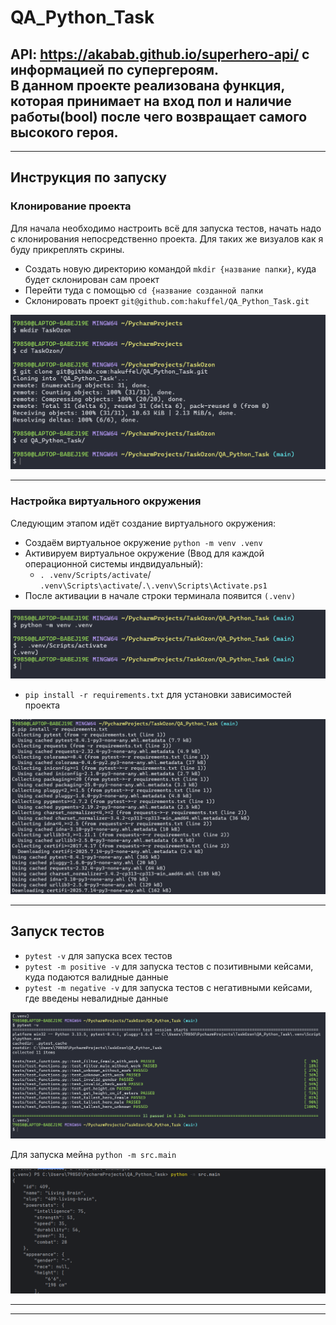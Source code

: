 # QA_Python_Task

API: https://akabab.github.io/superhero-api/ с информацией по супергероям. <br>
В данном проекте реализована функция, которая принимает на вход пол и наличие работы(bool) после чего возвращает самого высокого героя.
---

---
## Инструкция по запуску

### Клонирование проекта

Для начала необходимо настроить всё для запуска тестов, начать надо с клонирования непосредственно проекта. Для таких же визуалов как я буду прикреплять скрины.

- Создать новую директорию командой ```mkdir {название папки}```, куда будет склонирован сам проект
- Перейти туда с помощью ```cd {название созданной папки```
- Склонировать проект ```git@github.com:hakuffel/QA_Python_Task.git```

![](img/1.png)<br>

---

### Настройка виртуального окружения
Следующим этапом идёт создание виртуального окружения:

 - Создаём виртуальное окружение `python -m venv .venv`
 -  Активируем виртуальное окружение (Ввод для каждой операционной системы индвидуальный):
    - `. .venv/Scripts/activate`/ `.venv\Scripts\activate`/`.\.venv\Scripts\Activate.ps1`
 - После активации в начале строки терминала появится `(.venv)`

![](img/2.png)<br>

- `pip install -r requirements.txt` для установки зависимостей проекта

![](img/3.png)<br>

---
## Запуск тестов

 - `pytest -v` для запуска всех тестов
 - `pytest -m positive -v` для запуска тестов с позитивными кейсами, куда подаются валидные данные
 - `pytest -m negative -v` для запуска тестов с негативными кейсами, где введены невалидные данные

![](img/4.png)<br>

Для запуска мейна `python -m src.main` 

![](img/5.png)<br>

---

---